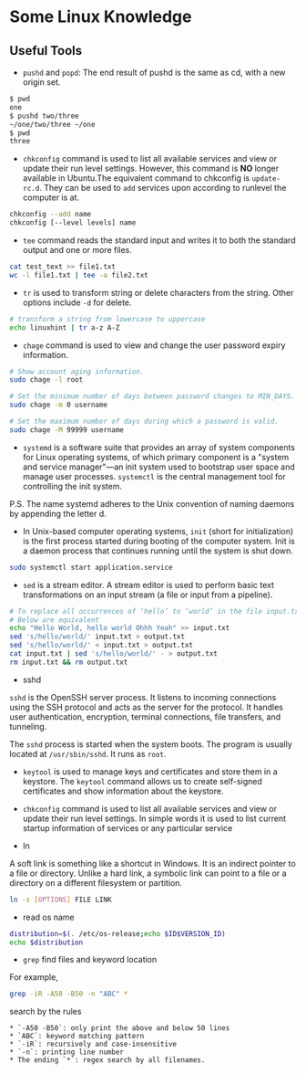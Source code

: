 # Some Linux Knowledge

## Useful Tools

* `pushd` and `popd`: The end result of pushd is the same as cd, with a new origin set.

```bash
$ pwd
one
$ pushd two/three
~/one/two/three ~/one
$ pwd
three
```

* `chkconfig` command is used to list all available services and view or update their run level settings.
However, this command is **NO** longer available in Ubuntu.The equivalent command to chkconfig is `update-rc.d`. They can be used to `add` services upon according to runlevel the computer is at.

```bash
chkconfig --add name
chkconfig [--level levels] name 
```

* `tee` command reads the standard input and writes it to both the standard output and one or more files. 

```bash
cat test_text >> file1.txt
wc -l file1.txt | tee -a file2.txt
```

* `tr` is used to transform string or delete characters from the string. Other options include `-d` for delete.

```bash
# transform a string from lowercase to uppercase
echo linuxhint | tr a-z A-Z
```

* `chage` command is used to view and change the user password expiry information.

```bash
# Show account aging information.
sudo chage -l root

# Set the minimum number of days between password changes to MIN_DAYS. A value of zero for this field indicates that the user may change his/her password at any time.
sudo chage -m 0 username

# Set the maximum number of days during which a password is valid. 
sudo chage -M 99999 username
```

* `systemd` is a software suite that provides an array of system components for Linux operating systems, of which primary component is a "system and service manager"—an init system used to bootstrap user space and manage user processes. `systemctl` is the central management tool for controlling the init system.

P.S. The name systemd adheres to the Unix convention of naming daemons by appending the letter d.

* In Unix-based computer operating systems, `init` (short for initialization) is the first process started during booting of the computer system. Init is a daemon process that continues running until the system is shut down. 

```bash
sudo systemctl start application.service
```

* `sed` is a stream editor. A stream editor is used to perform basic text transformations on an input stream (a file or input from a pipeline).

```bash
# To replace all occurrences of ‘hello’ to ‘world’ in the file input.txt:
# Below are equivalent 
echo "Hello World, hello world Ohhh Yeah" >> input.txt
sed 's/hello/world/' input.txt > output.txt
sed 's/hello/world/' < input.txt > output.txt
cat input.txt | sed 's/hello/world/' - > output.txt
rm input.txt && rm output.txt
```

* sshd

`sshd` is the OpenSSH server process. It listens to incoming connections using the SSH protocol and acts as the server for the protocol. It handles user authentication, encryption, terminal connections, file transfers, and tunneling.

The `sshd` process is started when the system boots. The program is usually located at `/usr/sbin/sshd`. It runs as `root`.

* `keytool` is used to manage keys and certificates and store them in a keystore. The `keytool` command allows us to create self-signed certificates and show information about the keystore.

* `chkconfig` command is used to list all available services and view or update their run level settings. In simple words it is used to list current startup information of services or any particular service

* ln

A soft link is something like a shortcut in Windows. It is an indirect pointer to a file or directory. Unlike a hard link, a symbolic link can point to a file or a directory on a different filesystem or partition.

```bash
ln -s [OPTIONS] FILE LINK
```

* read os name

```bash
distribution=$(. /etc/os-release;echo $ID$VERSION_ID)
echo $distribution
```

* `grep` find files and keyword location

For example,
```bash
grep -iR -A50 -B50 -n "ABC" *
```
search by the rules

    * `-A50 -B50`: only print the above and below 50 lines
    * `ABC`: keyword matching pattern 
    * `-iR`: recursively and case-insensitive
    * `-n`: printing line number
    * The ending `*`: regex search by all filenames.
